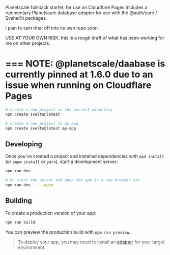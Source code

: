 Planetscale fullstack starter, for use on Cloudflare Pages
Includes a rudimentary Planetscale database adapter for use with the @auth/core / SvelteKit packages.

I plan to spin tthat off into its own repo soon. 

USE AT YOUR OWN RISK, this is a rough draft of what has been working for me on other projects. 

===
NOTE:
@planetscale/daabase is currently pinned at 1.6.0 due to an issue when running on Cloudflare Pages
===


```bash
# create a new project in the current directory
npm create svelte@latest

# create a new project in my-app
npm create svelte@latest my-app
```

## Developing

Once you've created a project and installed dependencies with `npm install` (or `pnpm install` or `yarn`), start a development server:

```bash
npm run dev

# or start the server and open the app in a new browser tab
npm run dev -- --open
```

## Building

To create a production version of your app:

```bash
npm run build
```

You can preview the production build with `npm run preview`.

> To deploy your app, you may need to install an [adapter](https://kit.svelte.dev/docs/adapters) for your target environment.
